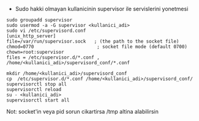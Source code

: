 * Sudo hakki olmayan kullanicinin supervisor ile servislerini yonetmesi
```
sudo groupadd supervisor
sudo usermod -a -G supervisor <kullanici_adi>
sudo vi /etc/supervisord.conf 
[unix_http_server]
file=/var/run/supervisor.sock   ; (the path to the socket file)
chmod=0770                       ; socket file mode (default 0700)
chown=root:supervisor
files = /etc/supervisor.d/*.conf , /home/<kullanici_adi>/supervisord_conf/*.conf

mkdir /home/<kullanici_adi>/supervisord_conf
cp  /etc/supervisor.d/*.conf /home/<kullanici_adi>/supervisord_conf/
supervisorctl stop all
supervisorctl reload 
su - <kullanici_adi>
supervisorctl start all
```

Not: socket'in veya pid sorun cikartirsa /tmp altina alabilirsin
